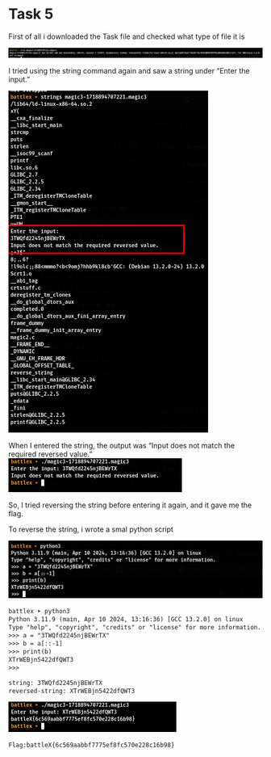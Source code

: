 # Task 5

First of all i downloaded the Task file and checked what type of file it is

![image](https://github.com/gr33pp/BattleX/blob/main/Assets/reverse-2.png)

I tried using the string command again and saw a string under “Enter the input.”

![image](https://github.com/gr33pp/BattleX/blob/main/Assets/rev3.png)

When I entered the string, the output was “Input does not match the required reversed value.” 
![image](https://github.com/gr33pp/BattleX/blob/main/Assets/rev-5.png)

So, I tried reversing the string before entering it again, and it gave me the flag.


To reverse the string, i wrote a smal python script

![image](https://github.com/gr33pp/BattleX/blob/main/Assets/rev4.png)

```
battlex ➤ python3                                                                                                                                                                                                              
Python 3.11.9 (main, Apr 10 2024, 13:16:36) [GCC 13.2.0] on linux
Type "help", "copyright", "credits" or "license" for more information.
>>> a = "3TWQfd2245njBEWrTX"
>>> b = a[::-1]
>>> print(b)
XTrWEBjn5422dfQWT3
>>> 
```

```
string: 3TWQfd2245njBEWrTX
reversed-string: XTrWEBjn5422dfQWT3
```

![image](https://github.com/gr33pp/BattleX/blob/main/Assets/rev6.png)

```
Flag:battleX{6c569aabbf7775ef8fc570e228c16b98}
```



